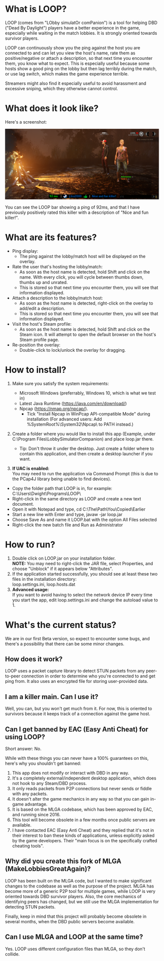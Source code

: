 # What is LOOP?

LOOP (comes from "LObby simulatOr comPanion") is a tool for helping DBD ("Dead By Daylight") players have a better experience in the game,
especially while waiting in the match lobbies. It is strongly oriented towards survivor players.

LOOP can continuously show you the ping against the host you are connected to and can let you view the host's name,
 rate them as positive/negative or attach a description, so that next time you encounter them, you know what to expect.
This is especially useful because some hosts show a good ping on the lobby but then lag terribly during the match, or use
lag switch, which makes the game experience terrible.

Streamers might also find it especially useful to avoid harassment and excessive sniping, which they otherwise cannot control.


# What does it look like?
Here's a screenshot:

![](./docs/lobby_sample.png)

You can see the LOOP bar showing a ping of 92ms, and that I have previously positively rated this killer with a description of "Nice and fun killer!". 


# What are its features?
* Ping display: 
  * The ping against the lobby/match host will be displayed on the overlay.
* Rate the user that's hosting the lobby/match:
  * As soon as the host name is detected, hold Shift and click on the name. With every click, you will cycle between thumbs down, thumbs up and unrated.
  * This is stored so that next time you encounter them, you will see that information displayed.
* Attach a description to the lobby/match host:
  * As soon as the host name is detected, right-click on the overlay to add/edit a description.
  * This is stored so that next time you encounter them, you will see that information displayed.
* Visit the host's Steam profile:
  * As soon as the host name is detected, hold Shift and click on the Steam icon. It will attempt 
    to open the default browser on the host's Steam profile page.
* Re-position the overlay:
  * Double-click to lock/unlock the overlay for dragging.
  

# How to install?
1. Make sure you satisfy the system requirements:
    * Microsoft Windows (preferrably, Windows 10, which is what we test in)
    * Latest Java Runtime (https://java.com/en/download/)
    * Npcap (https://nmap.org/npcap/).
      * Tick "Install Npcap in WinPcap API-compatible Mode" during installation 
        (For advanced users: Add %SystemRoot%\System32\Npcap\ to PATH instead.)
1. Create a folder where you would like to install this app (Example, under C:\Program Files\LobbySimulatorCompanion) 
   and place loop.jar there.
   * Tip: Don't throw it under the desktop. Just create a folder where to contain this application, and then create
          a desktop launcher if you want.

1. **If UAC is enabled:**\
You may need to run the application via Command Prompt (this is due to the PCap4J library being unable to find devices).
* Copy the folder path that LOOP is in, for example: C:\Users\Dwight\Programs\LOOP\
* Right-click in the same directory as LOOP and create a new text document.
* Open it with Notepad and type, cd C:\The\Path\You\Copied\Earlier
* Start a new line with Enter and type, javaw -jar loop.jar
* Choose Save As and name it LOOP.bat with the option All Files selected
* Right-click the new batch file and Run as Administrator


# How to run?
1. Double click on LOOP.jar on your installation folder.\
  **NOTE:** You may need to right-click the JAR file, select Properties, and choose "Unblock" if it appears below "Attributes".
1. If the application started successfully, you should see at least these two files in the installation directory:\
   loop.settings.ini, loop.hosts.dat
1. **Advanced usage:**\
   If you want to avoid having to select the network device IP every time you start the app, edit loop.settings.ini and change the autoload value to 1.


# What's the current status?
We are in our first Beta version, so expect to encounter some bugs, and there's a possibility 
that there can be some minor changes.


## How does it work?
LOOP uses a packet capture library to detect STUN packets from any peer-to-peer connection in order to determine
who you're connected to and get ping from. It also uses an encrypted file for storing user-provided data.


## I am a killer main. Can I use it?
Well, you can, but you won't get much from it.
For now, this is oriented to survivors because it keeps track of a connection against the game host. 


## Can I get banned by EAC (Easy Anti Cheat) for using LOOP?
Short answer: No.


While with these things you can never have a 100% guarantees on this, here's why you shouldn't get banned:
1) This app does not modify or interact with DBD in any way.
2) It's a completely external/independent desktop application, which does not hook to any Steam/DBD process.
3) It only reads packets from P2P connections but never sends or fiddle with any packets.
4) It doesn't alter the game mechanics in any way so that you can gain in-game advantage.
5) It is based on the MLGA codebase, which has been approved by EAC, and running since 2016.
6) This tool will become obsolete in a few months once public servers are available.
7) I have contacted EAC (Easy Anti Cheat) and they replied that it's not in their interest to ban these kinds of applications,
   unless explicitly asked by the game developers. Their "main focus is on the specifically crafted cheating tools".


## Why did you create this fork of MLGA (MakeLobbiesGreatAgain)?
LOOP has been built on the MLGA code, but I wanted to make significant changes to the codebase as well as the purpose of the project.
MLGA has become more of a generic P2P tool for multiple games, while LOOP is very oriented towards DBD survivor players.
Also, the core mechanics of identifying peers has changed, but we still use the MLGA implementation for detecting
STUN packets.

Finally, keep in mind that this project will probably become obsolete in several months, when the DBD public servers become available.


## Can I use MLGA and LOOP at the same time?
Yes. LOOP uses different configuration files than MLGA, so they don't collide.
